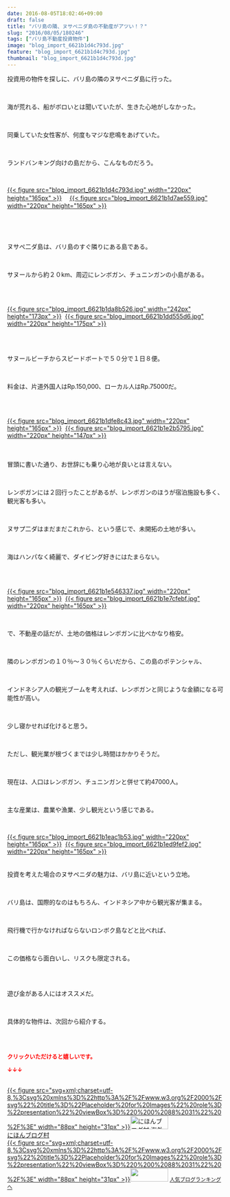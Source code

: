 ```yaml
---
date: 2016-08-05T18:02:46+09:00
draft: false
title: "バリ島の隣、ヌサペニダ島の不動産がアツい！？"
slug: "2016/08/05/180246"
tags: ["バリ島不動産投資物件"]
image: "blog_import_6621b1d4c793d.jpg"
feature: "blog_import_6621b1d4c793d.jpg"
thumbnail: "blog_import_6621b1d4c793d.jpg"
---
```

<p>投資用の物件を探しに、バリ島の隣のヌサペニダ島に行った。</p><br/><p>海が荒れる、船がボロいとは聞いていたが、生きた心地がしなかった。</p><br/><p>同乗していた女性客が、何度もマジな悲鳴をあげていた。</p><br/><p>ランドバンキング向けの島だから、こんなものだろう。</p><br/><p><a href="blog_import_6621b1d63fe33.jpg">{{< figure src="blog_import_6621b1d4c793d.jpg" width="220px" height="165px" >}}</a> 　<a href="blog_import_6621b1d8e2ac4.jpg">{{< figure src="blog_import_6621b1d7ae559.jpg" width="220px" height="165px" >}}</a> </p><br/><p><br/></p><p>ヌサぺ二ダ島は、バリ島のすぐ隣りにある島である。<br/></p><br/><p>サヌールから約２０km、周辺にレンボガン、チュニンガンの小島がある。</p><br/><p><a href="o0640048013715653328.jpg"></a></p><p><br/><a href="blog_import_6621b1dbd2690.jpg">{{< figure src="blog_import_6621b1da8b526.jpg" width="242px" height="173px" >}}</a>  <a href="blog_import_6621b1de92907.jpg">{{< figure src="blog_import_6621b1dd555d6.jpg" width="220px" height="175px" >}}</a> <br/></p><br/><br/><p>サヌールビーチからスピードボートで５０分で１日８便。<br/></p><br/><p>料金は、片道外国人はRp.150,000、ローカル人はRp.75000だ。</p><br/><br/><p><a href="blog_import_6621b1e129bd8.jpg">{{< figure src="blog_import_6621b1dfe8c43.jpg" width="220px" height="165px" >}}</a>  <a href="blog_import_6621b1e3ec877.jpg">{{< figure src="blog_import_6621b1e2b5795.jpg" width="220px" height="147px" >}}</a> <br/></p><p><br/><br/>冒頭に書いた通り、お世辞にも乗り心地が良いとは言えない。<br/></p><br/><p>レンボガンには２回行ったことがあるが、レンボガンのほうが宿泊施設も多く、観光客も多い。</p><br/><p>ヌサプ二ダはまだまだこれから、という感じで、未開拓の土地が多い。<br/></p><br/><p>海はハンパなく綺麗で、ダイビング好きにはたまらない。</p><br/><p><br/><a href="blog_import_6621b1e67d088.jpg">{{< figure src="blog_import_6621b1e546337.jpg" width="220px" height="165px" >}}</a>  <a href="blog_import_6621b1e913f02.jpg">{{< figure src="blog_import_6621b1e7cfebf.jpg" width="220px" height="165px" >}}</a> <br/></p><br/><p>で、不動産の話だが、土地の価格はレンボガンに比べかなり格安。<br/></p><br/><p>隣のレンボガンの１０％～３０％くらいだから、この島のポテンシャル、<br/></p><br/><p>インドネシア人の観光ブームを考えれば、レンボガンと同じような金額になる可能性が高い。<br/></p><br/><p>少し寝かせれば化けると思う。</p><p><br/></p><p>ただし、観光業が根づくまでは少し時間はかかりそうだ。</p><br/><p>現在は、人口はレンボガン、チュニンガンと併せて約47000人。</p><br/><p>主な産業は、農業や漁業、少し観光という感じである。</p><br/><p><a href="blog_import_6621b1ec1e028.jpg">{{< figure src="blog_import_6621b1eac1b53.jpg" width="220px" height="165px" >}}</a>  <a href="blog_import_6621b1eeeb99b.jpg">{{< figure src="blog_import_6621b1ed9fef2.jpg" width="220px" height="165px" >}}</a> <br/><br/><br/>投資を考えた場合のヌサペニダの魅力は、バリ島に近いという立地。</p><br/><p>バリ島は、国際的なのはもちろん、インドネシア中から観光客が集まる。</p><br/><p>飛行機で行かなければならないロンボク島などと比べれば、</p><br/><p>この価格なら面白いし、リスクも限定される。</p><br/><br/><p>遊び金がある人にはオススメだ。</p><br/><p>具体的な物件は、次回から紹介する。</p><br/><br/><p><font color="#ff0000" size="2"><strong>クリックいただけると嬉しいです。<br/></strong></font></p><p><font color="#ff0000" size="2"><strong>↓↓↓</strong></font></p><p><br/><a href="ranking.html?p_cid=01260127" target="_blank">{{< figure src="svg+xml;charset=utf-8,%3Csvg%20xmlns%3D%22http%3A%2F%2Fwww.w3.org%2F2000%2Fsvg%22%20title%3D%22Placeholder%20for%20Images%22%20role%3D%22presentation%22%20viewBox%3D%220%200%2088%2031%22%20%2F%3E" width="88px" height="31px" >}}<noscript><img border="0" alt="にほんブログ村 海外生活ブログ バリ島情報へ" src="https://img-proxy.blog-video.jp/images?url=http%3A%2F%2Foverseas.blogmura.com%2Fbali%2Fimg%2Fbali88_31.gif" width="88" height="31"></noscript></a> <br/><a href="ranking.html?p_cid=01260127" target="_blank">にほんブログ村</a> <br/><a title="人気ブログランキングへ" href="link.php?1804582">{{< figure src="svg+xml;charset=utf-8,%3Csvg%20xmlns%3D%22http%3A%2F%2Fwww.w3.org%2F2000%2Fsvg%22%20title%3D%22Placeholder%20for%20Images%22%20role%3D%22presentation%22%20viewBox%3D%220%200%2088%2031%22%20%2F%3E" width="88px" height="31px" >}}<noscript><img border="0" src="https://blog.with2.net/img/banner/banner_22.gif" width="88" height="31"></noscript></a> <a style="FONT-SIZE: 12px" href="link.php?1804582">人気ブログランキングへ</a> </p>


